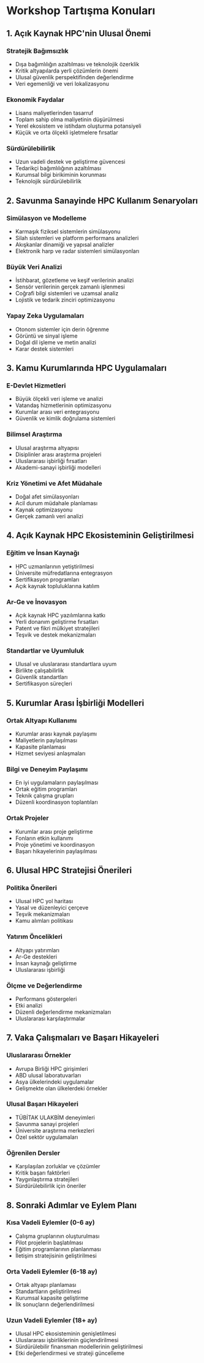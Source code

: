 # Workshop Tartışma Konuları

## 1. Açık Kaynak HPC'nin Ulusal Önemi

### Stratejik Bağımsızlık
- Dışa bağımlılığın azaltılması ve teknolojik özerklik
- Kritik altyapılarda yerli çözümlerin önemi
- Ulusal güvenlik perspektifinden değerlendirme
- Veri egemenliği ve veri lokalizasyonu

### Ekonomik Faydalar
- Lisans maliyetlerinden tasarruf
- Toplam sahip olma maliyetinin düşürülmesi
- Yerel ekosistem ve istihdam oluşturma potansiyeli
- Küçük ve orta ölçekli işletmelere fırsatlar

### Sürdürülebilirlik
- Uzun vadeli destek ve geliştirme güvencesi
- Tedarikçi bağımlılığının azaltılması
- Kurumsal bilgi birikiminin korunması
- Teknolojik sürdürülebilirlik

## 2. Savunma Sanayinde HPC Kullanım Senaryoları

### Simülasyon ve Modelleme
- Karmaşık fiziksel sistemlerin simülasyonu
- Silah sistemleri ve platform performans analizleri
- Akışkanlar dinamiği ve yapısal analizler
- Elektronik harp ve radar sistemleri simülasyonları

### Büyük Veri Analizi
- İstihbarat, gözetleme ve keşif verilerinin analizi
- Sensör verilerinin gerçek zamanlı işlenmesi
- Coğrafi bilgi sistemleri ve uzamsal analiz
- Lojistik ve tedarik zinciri optimizasyonu

### Yapay Zeka Uygulamaları
- Otonom sistemler için derin öğrenme
- Görüntü ve sinyal işleme
- Doğal dil işleme ve metin analizi
- Karar destek sistemleri

## 3. Kamu Kurumlarında HPC Uygulamaları

### E-Devlet Hizmetleri
- Büyük ölçekli veri işleme ve analizi
- Vatandaş hizmetlerinin optimizasyonu
- Kurumlar arası veri entegrasyonu
- Güvenlik ve kimlik doğrulama sistemleri

### Bilimsel Araştırma
- Ulusal araştırma altyapısı
- Disiplinler arası araştırma projeleri
- Uluslararası işbirliği fırsatları
- Akademi-sanayi işbirliği modelleri

### Kriz Yönetimi ve Afet Müdahale
- Doğal afet simülasyonları
- Acil durum müdahale planlaması
- Kaynak optimizasyonu
- Gerçek zamanlı veri analizi

## 4. Açık Kaynak HPC Ekosisteminin Geliştirilmesi

### Eğitim ve İnsan Kaynağı
- HPC uzmanlarının yetiştirilmesi
- Üniversite müfredatlarına entegrasyon
- Sertifikasyon programları
- Açık kaynak topluluklarına katılım

### Ar-Ge ve İnovasyon
- Açık kaynak HPC yazılımlarına katkı
- Yerli donanım geliştirme fırsatları
- Patent ve fikri mülkiyet stratejileri
- Teşvik ve destek mekanizmaları

### Standartlar ve Uyumluluk
- Ulusal ve uluslararası standartlara uyum
- Birlikte çalışabilirlik
- Güvenlik standartları
- Sertifikasyon süreçleri

## 5. Kurumlar Arası İşbirliği Modelleri

### Ortak Altyapı Kullanımı
- Kurumlar arası kaynak paylaşımı
- Maliyetlerin paylaşılması
- Kapasite planlaması
- Hizmet seviyesi anlaşmaları

### Bilgi ve Deneyim Paylaşımı
- En iyi uygulamaların paylaşılması
- Ortak eğitim programları
- Teknik çalışma grupları
- Düzenli koordinasyon toplantıları

### Ortak Projeler
- Kurumlar arası proje geliştirme
- Fonların etkin kullanımı
- Proje yönetimi ve koordinasyon
- Başarı hikayelerinin paylaşılması

## 6. Ulusal HPC Stratejisi Önerileri

### Politika Önerileri
- Ulusal HPC yol haritası
- Yasal ve düzenleyici çerçeve
- Teşvik mekanizmaları
- Kamu alımları politikası

### Yatırım Öncelikleri
- Altyapı yatırımları
- Ar-Ge destekleri
- İnsan kaynağı geliştirme
- Uluslararası işbirliği

### Ölçme ve Değerlendirme
- Performans göstergeleri
- Etki analizi
- Düzenli değerlendirme mekanizmaları
- Uluslararası karşılaştırmalar

## 7. Vaka Çalışmaları ve Başarı Hikayeleri

### Uluslararası Örnekler
- Avrupa Birliği HPC girişimleri
- ABD ulusal laboratuvarları
- Asya ülkelerindeki uygulamalar
- Gelişmekte olan ülkelerdeki örnekler

### Ulusal Başarı Hikayeleri
- TÜBİTAK ULAKBİM deneyimleri
- Savunma sanayi projeleri
- Üniversite araştırma merkezleri
- Özel sektör uygulamaları

### Öğrenilen Dersler
- Karşılaşılan zorluklar ve çözümler
- Kritik başarı faktörleri
- Yaygınlaştırma stratejileri
- Sürdürülebilirlik için öneriler

## 8. Sonraki Adımlar ve Eylem Planı

### Kısa Vadeli Eylemler (0-6 ay)
- Çalışma gruplarının oluşturulması
- Pilot projelerin başlatılması
- Eğitim programlarının planlanması
- İletişim stratejisinin geliştirilmesi

### Orta Vadeli Eylemler (6-18 ay)
- Ortak altyapı planlaması
- Standartların geliştirilmesi
- Kurumsal kapasite geliştirme
- İlk sonuçların değerlendirilmesi

### Uzun Vadeli Eylemler (18+ ay)
- Ulusal HPC ekosisteminin genişletilmesi
- Uluslararası işbirliklerinin güçlendirilmesi
- Sürdürülebilir finansman modellerinin geliştirilmesi
- Etki değerlendirmesi ve strateji güncelleme

